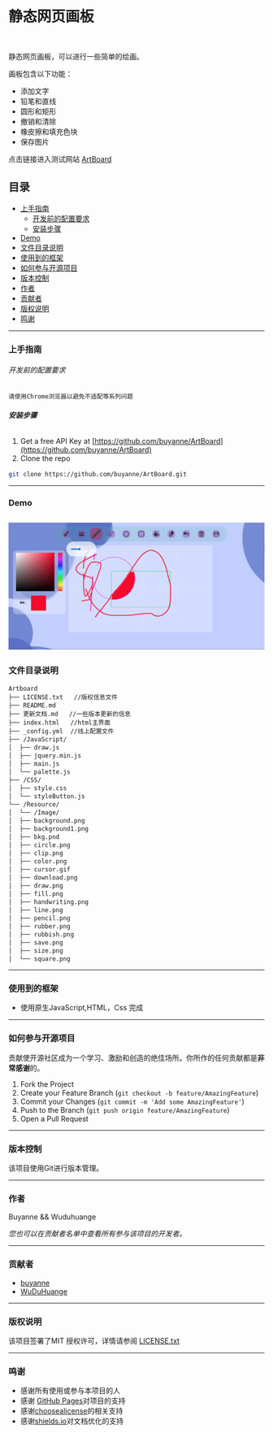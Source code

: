 # 静态网页画板

<img src="https://img.shields.io/bower/l/bootstrap" alt="">

静态网页画板，可以进行一些简单的绘画。  

画板包含以下功能：
- 添加文字
- 铅笔和直线
- 圆形和矩形
- 撤销和清除
- 橡皮擦和填充色块
- 保存图片

点击链接进入测试网站 [ArtBoard](https://buyanne.github.io/ArtBoard/)

## 目录

- [上手指南](#上手指南)
    - [开发前的配置要求](#开发前的配置要求)
    - [安装步骤](#安装步骤)
- [Demo](#Demo)
- [文件目录说明](#文件目录说明)
- [使用到的框架](#使用到的框架)
- [如何参与开源项目](#如何参与开源项目)
- [版本控制](#版本控制)
- [作者](#作者)
- [贡献者](#贡献者)
- [版权说明](#版权说明)
- [鸣谢](#鸣谢)

---
### 上手指南

###### 开发前的配置要求

    请使用Chrome浏览器以避免不适配等系列问题

###### **安装步骤**

1. Get a free API Key at [https://github.com/buyanne/ArtBoard](https://github.com/buyanne/ArtBoard)
2. Clone the repo

```sh
git clone https://github.com/buyanne/ArtBoard.git
```
---
### Demo

![img.png](Resource/Image/img.png)
---
### 文件目录说明

```
Artboard
├── LICENSE.txt   //版权信息文件
├── README.md
├── 更新文档.md   //一些版本更新的信息
├── index.html   //html主界面
├── _config.yml  //线上配置文件
├── /JavaScript/
│  ├── draw.js
│  ├── jquery.min.js
│  ├── main.js
│  └── palette.js
├── /CSS/
│  ├── style.css
│  └── styleButton.js
└── /Resource/
│  └── /Image/
│  ├── background.png
│  ├── background1.png
│  ├── bkg.pnd
│  ├── circle.png
│  ├── clip.png
│  ├── color.png
│  ├── cursor.gif
│  ├── download.png
│  ├── draw.png
│  ├── fill.png
│  ├── handwriting.png
│  ├── line.png
│  ├── pencil.png
│  ├── rubber.png
│  ├── rubbish.png
│  ├── save.png
│  ├── size.png
│  └── square.png
```
---
### 使用到的框架

- 使用原生JavaScript,HTML，Css 完成
---
### 如何参与开源项目

贡献使开源社区成为一个学习、激励和创造的绝佳场所。你所作的任何贡献都是**非常感谢**的。

1. Fork the Project
2. Create your Feature Branch (`git checkout -b feature/AmazingFeature`)
3. Commit your Changes (`git commit -m 'Add some AmazingFeature'`)
4. Push to the Branch (`git push origin feature/AmazingFeature`)
5. Open a Pull Request

---
### 版本控制

该项目使用Git进行版本管理。

---
### 作者

Buyanne && Wuduhuange

*您也可以在贡献者名单中查看所有参与该项目的开发者。*

---
### 贡献者
- [buyanne](https://github.com/buyanne)
- [WuDuHuange](https://github.com/wuduhuange)

---
### 版权说明

该项目签署了MIT 授权许可，详情请参阅 [LICENSE.txt](https://github.com/buyanne/ArtBoard/blob/main/LICENSE)

---
### 鸣谢

- 感谢所有使用或参与本项目的人
- 感谢 [GitHub Pages](https://pages.github.com)对项目的支持
- 感谢[choosealicense](https://choosealicense.com)的相关支持
- 感谢[shields.io](https://shields.io)对文档优化的支持


